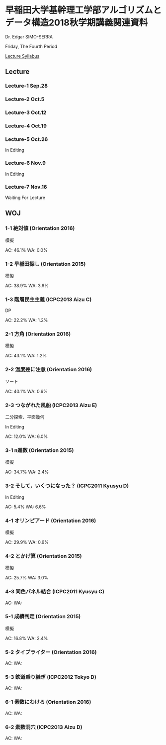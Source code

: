 # 早稲田大学基幹理工学部アルゴリズムとデータ構造2018秋学期講義関連資料

Dr. Edgar SIMO-SERRA

Friday, The Fourth Period

[Lecture Syllabus](https://www.wsl.waseda.jp/syllabus/JAA104.php?pKey=2603012012012018260301201226&pLng=jp)

## Lecture

### Lecture-1 Sep.28

### Lecture-2 Oct.5

### Lecture-3 Oct.12

### Lecture-4 Oct.19

### Lecture-5 Oct.26

In Editing

### Lecture-6 Nov.9

In Editing

### Lecture-7 Nov.16

Waiting For Lecture

## WOJ

### 1-1 絶対値 (Orientation 2016)

模擬

AC: 46.1% WA: 0.0%

### 1-2 早稲田探し (Orientation 2015)

模擬

AC: 38.9% WA: 3.6%

### 1-3 階層民主主義 (ICPC2013 Aizu C)

DP

AC: 22.2% WA: 1.2%

### 2-1 方角 (Orientation 2016)

模擬

AC: 43.1% WA: 1.2%

### 2-2 温度差に注意 (Orientation 2016)

ソート

AC: 40.1% WA: 0.6%

### 2-3 つながれた風船 (ICPC2013 Aizu E)

二分探索、平面幾何

In Editing

AC: 12.0% WA: 6.0%

### 3-1 n進数 (Orientation 2015)

模擬

AC: 34.7% WA: 2.4%

### 3-2 そして，いくつになった？ (ICPC2011 Kyusyu D)

In Editing

AC: 5.4% WA: 6.6%

### 4-1 オリンピアード (Orientation 2016)

模擬

AC: 29.9% WA: 0.6%

### 4-2 とかげ算 (Orientation 2015)

模擬

AC: 25.7% WA: 3.0%

### 4-3 同色パネル結合 (ICPC2011 Kyusyu C)

AC: WA:

### 5-1 成績判定 (Orientation 2015)

模擬

AC: 16.8% WA: 2.4%

### 5-2 タイプライター (Orientation 2016)

AC: WA:

### 5-3 鉄道乗り継ぎ (ICPC2012 Tokyo D)

AC: WA:

### 6-1 素数にわけろ (Orientation 2016)

AC: WA:

### 6-2 素数洞穴 (ICPC2013 Aizu D)

AC: WA: